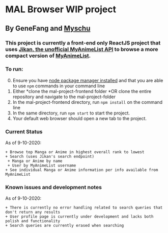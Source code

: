 # MAL Browser WIP project

## By GeneFang and [Myschu](https://github.com/Myschu)

### This project is currently a front-end only ReactJS project that uses [Jikan, the unofficial MyAnimeList API](https://jikan.docs.apiary.io/) to browse a more compact version of [MyAnimeList](https://myanimelist.net/).

### To run:
  0. Ensure you have [node package manager installed](https://nodejs.org/en/download) and that you are able to use `npm` commands in your command line
  1. Either
   *clone the mal-project-frontend folder
   *OR clone the entire repository and navigate to the mal-project-folder
  2. In the mal-project-frontend directory, run `npm install` on the command line
  3. In the same directory, run `npm start` to start the project. 
  4. Your default web browser should open a new tab to the project. 



### Current Status
  As of 9-10-2020:
  
    + Browse top Manga or Anime in highest overall rank to lowest
    + Search (uses Jikan's search endpoint)
     + Manga or Anime by name
     + User by MyAnimeList username
    + See individual Manga or Anime information per info available from MyAnimeList
  

### Known issues and development notes
  As of 9-10-2020:
  
    + There is currently no error handling related to search queries that don't return any results
    + User profile page is currently under development and lacks both polish and functionality
    + Search queries are currently erased when searching

